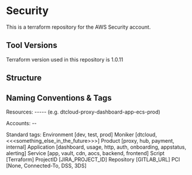 # Security

This is a terraform repository for the AWS Security account.

## Tool Versions ##
Terraform version used in this repository is 1.0.11

## Structure

## Naming Conventions & Tags

Resources:
<moniker>-<product>-<application>-<service>-<type>-<env>
(e.g. dtcloud-proxy-dashboard-app-ecs-prod)

Accounts:
<moniker>-<product>-<env>

Standard tags:
Environment [dev, test, prod]
Moniker [dtcloud, <<<something_else_in_the_future>>>]
Product [proxy, hub, payment, internal]
Application [dashboard, usage, http, auth, onboarding, appstatus, alerting]
Service [app, vault, cdn, aocs, backend, frontend]
Script [Terraform] 
ProjectID [JIRA_PROJECT_ID]
Repository [GITLAB_URL]
PCI [None, Connected-To, DSS, 3DS]
